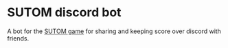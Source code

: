 # SUTOM discord bot

A bot for the [SUTOM game](https://sutom.nocle.fr) for sharing and keeping score over discord with friends.
